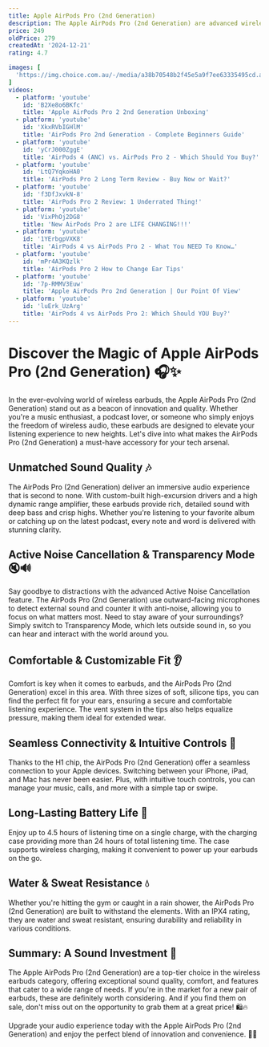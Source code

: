 ```yaml
---
title: Apple AirPods Pro (2nd Generation)
description: The Apple AirPods Pro (2nd Generation) are advanced wireless earbuds that offer improved sound quality, active noise cancellation, and a customizable fit. They feature Apple's H2 chip, which enhances audio performance and battery efficiency. The earbuds come with adaptive transparency mode, allowing users to hear their surroundings while still enjoying their music. They also include personalized spatial audio for an immersive listening experience. The AirPods Pro (2nd Generation) have a longer battery life compared to their predecessors and come with a MagSafe charging case for convenient wireless charging. Additionally, they are sweat and water-resistant, making them suitable for workouts and outdoor activities.
price: 249
oldPrice: 279
createdAt: '2024-12-21'
rating: 4.7

images: [
  'https://img.choice.com.au/-/media/a38b70548b2f45e5a9f7ee63335495cd.ashx?w=660&jq=80 660w', 'https://haxgadgets.com/cdn/shop/files/11_874c5292-58f3-40e5-bbe0-491f018fa585.webp?v=1696877624&width=416', 'https://eshop.macsales.com/blog/wp-content/uploads/2023/10/AirPods-Pro-USB-C-Review.png', 'https://media.wired.com/photos/671572e4a303bbd539df7f6b/master/w_1600,c_limit/Apple-AirPods-Pro-2-With-Hearing-Aid-Feature-pair-SOURCE-Christopher-Null.jpg', 'https://m-cdn.phonearena.com/images/review/5566-wide-two_1200/AirPods-Pro-2-vs-AirPods-Pro-comparison-Whats-different.jpg', 'https://media.asiaone.com/sites/default/files/styles/article_top_image/public/original_images/Sep2022/2022239_airpods_geek_culture.jpg?itok=A54aV04n', 'http://saharacase.com/cdn/shop/products/1_de1a8a7a-2d83-4fd0-9293-f154295fdf6a.jpg?v=1663881084&width=2048', 'https://thinborne.com/cdn/shop/articles/downloader.la-65dd63d240925_d98a240c-c049-4b43-b09a-531d4cff28c9_1200x.jpg?v=1733237371', 'https://m.media-amazon.com/images/I/61J0rVZ1X4L._AC_SL1500_.jpg', 'https://pakistanstore.pk/wp-content/uploads/2023/03/1000086503.jpg', 'https://www.apple.com/newsroom/videos/new-features-airpods-pro-2nd-generation-ios-17/posters/Apple-AirPods-Pro-2nd-gen-Adaptive-Audio-230912.jpg.large_2x.jpg', 'https://m.media-amazon.com/images/S/aplus-media-library-service-media/3324d662-e3d7-4330-aecc-31a17a1b0630.__CR0,0,970,600_PT0_SX970_V1___.png', 'https://www.cnet.com/a/img/resize/22f1826130f840125224030e137550f5a6a6ea2f/hub/2023/09/18/02f09b70-01d9-4962-8f27-4b23feadb2c4/airpods-pro-2-usb-c-packaging.jpg?auto=webp&width=1200', 'https://media-ik.croma.com/prod/https://media.croma.com/image/upload/v1692771141/Croma Assets/Entertainment/Wireless Earbuds/Images/262015_qwcykq.png?tr=w-600', 'https://preview.redd.it/just-bought-air-pods-pro2-and-they-are-supper-uncomfortable-v0-df6886hrizkb1.jpg?width=1080&crop=smart&auto=webp&s=a4ef74485fe3aa5a42828bbce73a80916ba5ccc4', 'http://digitronix.com.co/cdn/shop/files/s-l1600_2_74234d82-bebc-47a6-9703-bd09c5155689.jpg?v=1719141290', 'https://images.livemint.com/img/2022/12/30/600x338/Year-of-Rabbit-AirPods-Pro_1672394598448_1672394613087_1672394613087.webp', 'https://lookaside.fbsbx.com/lookaside/crawler/media/?media_id=1659497891263054', 'https://media.gettyimages.com/id/1695038145/photo/milan-italy-the-apple-airpod-2-with-usb-type-c-charing-port-on-september-22-2023-in-milan.jpg?s=612x612&w=gi&k=20&c=etCATSnY26pgG_jlshAfj9PIpA7JCnQUgosu7kkqgzw=', 'https://discussions.apple.com/content/attachment/7387cbce-b346-4748-9229-f11e024754b8', 'https://www.androidauthority.com/wp-content/uploads/2023/07/Sony-WF-1000XM5-vs-Apple-AirPods-Pro-2nd-generation-hands-hold-earbuds-scaled.jpg', 'https://www.pbtech.co.nz/imgprod/H/S/HSACOM5020301__8.jpg?h=1111852680', 'https://cdn.mos.cms.futurecdn.net/v2/t:0,l:0,cw:0,ch:0,q:80,w:415/eyW5VfabcKdeT8oSyPEZkV.jpg', 'https://static1.srcdn.com/wordpress/wp-content/uploads/2021/05/airpods-pro-battery-icon.jpg', 'https://techwithdom.com/wp-content/uploads/2024/02/omid-armin-gSZCLsE7ysc-unsplash-1.jpg', 'https://www.yankodesign.com/images/design_news/2022/05/apple-airpods-pro-2022-will-lose-the-stems-come-in-peppy-color-options/Apple-AirPods-Pro-2-concept-6.jpg', 'https://i.rtings.com/assets/products/Tt1f03oR/apple-airpods-pro-2nd-generation-truly-wireless/build-quality-small.jpg?format=auto', 'https://miro.medium.com/v2/resize:fit:1400/1*6NAtfRAQvCQLvGNUYONp-w.jpeg', 'https://www.soundguys.com/wp-content/uploads/2022/10/samsung-galaxy-buds-2-pro-vs-apple-airpods-pro-2nd-generation-hero-1.jpg', 'https://apollo.olx.in/v1/files/7i86jtdso4z83-IN/image;s=360x0', 'https://www.apple.com/105/media/us/airpods-pro/2022/d2deeb8e-83eb-48ea-9721-f567cf0fffa8/anim/hero/large/0000.png', 'https://www.stuff.tv/wp-content/uploads/sites/2/2022/02/apple-airpods-max.jpg', 'https://cdn.thewirecutter.com/wp-content/media/2024/09/FI-APPLE-AIRPODS-4-2048px-6272.jpg?auto=webp&quality=75&width=1024', 'https://s3-alpha.figma.com/hub/file/6057575311/a55727ea-c53d-4ea0-b9e8-6ad4cf801410-cover.png', 'https://lookaside.fbsbx.com/lookaside/crawler/media/?media_id=442888905327728', 'https://hmnstudio.com/cdn/shop/files/WhatsAppImage2023-08-06at2.23.00AM_1.jpg?v=1705902385&width=1445', 'https://images.squarespace-cdn.com/content/v1/602bfdbb04cc80278e11e942/f8d557b4-3ae3-4e87-af4c-e57c43678dce/AirPodsPro2_Homepage.png', 'https://people.com/thmb/_77dRCc2GRRYa_G-gZjwZi_XjNk=/1500x0/filters:no_upscale():max_bytes(150000):strip_icc():focal(2999x0:3001x2)/peo-apple-airpods-pro-2nd-generation-tout-646fb62e328c4ee29b03bb44ddc480c2.jpg', 'https://i.pcmag.com/imagery/reviews/03NokxU5M7x8HCyIhByOIiH-23.fit_lim.size_1050x.jpg', 'https://i.dailymail.co.uk/1s/2022/09/22/15/62697161-0-image-a-2_1663856578783.jpg', 'https://5.imimg.com/data5/ANDROID/Default/2023/8/336077888/ZN/SY/LT/101670877/product-jpeg-500x500.jpg', 'https://ae01.alicdn.com/kf/Se46d11ce122e4f05b213eb20c686f36fG.jpg_640x640q90.jpg', 'https://aajkinbo.net/wp-content/uploads/2023/05/01-copy.jpg', 'https://theflexshop.com/cdn/shop/files/Airpods-Pro-2-2nd-Generation-ANC-Buzzer-Edition-4.jpg?v=1699553834&width=1100', 'https://www.androidauthority.com/wp-content/uploads/2023/01/Apple-AirPods-Pro-2nd-generation-true-wireless-earbuds-person-wears-2-scaled.jpg', 'https://d2q01ftr6ua4w.cloudfront.net/assets/images/thumb_6048571_item_image_normal.jpeg?t=1675234897', 'https://www.zdnet.com/a/img/resize/5b74816409be05bc5d919cc8222c876b1db3ac7c/2022/09/22/92cbda52-2e51-4e62-99b2-eca84b7e6d92/airpods-pro-2022.jpg?auto=webp&fit=crop&height=1200&width=1200', 'https://fdn.gsmarena.com/imgroot/news/22/10/apple-airpods-2-review/-1200w5/gsmarena_001.jpg', 'https://img.drz.lazcdn.com/static/bd/p/40728aeb260a10b5405a38485f0cd403.jpg_720x720q80.jpg_.webp', 'https://cdn.mos.cms.futurecdn.net/dmAcNDo3WFNhzSqiZESEtf.jpg', 'https://www.doshbish.com/public/uploads/all/bf04X9UpyafLterecsPZwiI4aPiTzkBoZy040fwo.jpg', 'https://target.scene7.com/is/image/Target/GUEST_6f9f9cff-8699-4456-9ea2-592cd7bb4f20?qlt=65&fmt=pjpeg&hei=350&wid=350', 'https://images-na.ssl-images-amazon.com/images/I/61rqa0acwGL._AC_UL600_SR600,600_.jpg', 'https://i.pinimg.com/736x/e7/3a/56/e73a56026fd532360060f1c2b3fe4114.jpg', 'https://i.ytimg.com/vi/JBQvu6l-3e4/hq720.jpg?sqp=-oaymwEhCK4FEIIDSFryq4qpAxMIARUAAAAAGAElAADIQj0AgKJD&rs=AOn4CLDdEntFRhOIfgipNTV1rz1bsxHMQA', 'https://www.reliancedigital.in/medias/Apple-Airpods-Pro-493177748-32?context=bWFzdGVyfGltYWdlc3w0MjAyMnxpbWFnZS9qcGVnfGltYWdlcy9oZWEvaGQ2Lzk4OTAzMzExOTc0NzAuanBnfDFiZDUwZmI1NThmZWFiNTM4ODRmNTVlODdlMWZkOGMyN2MxNTQwNGE4YjNhMWE1OWIxY2VkZTIxMjkzNDk3NDg', 'https://i.gadgets360cdn.com/large/apple_airpods_pro_2_alleged_images_macrumors_main_1654161816465.jpg', 'https://static1.pocketlintimages.com/wordpress/wp-content/uploads/wm/2023/05/apple-airpods-versus-1.jpg', 'https://c8.alamy.com/comp/2XBR95D/kyiv-ukraine-march-28-2023-all-new-airpods-pro-2nd-generation-in-magsafe-charging-case-white-wireless-headphones-on-white-background-the-brand-2XBR95D.jpg', 'https://www.gizmochina.com/wp-content/uploads/2020/10/homepod-airpods-3.jpg', 'https://assets.hardwarezone.com/img/2023/12/magsafe-usbc-case-standalone-singapore-price.jpg', 'https://www.lifewire.com/thmb/QVnCgcMkcFatlMRTPgGp8oN81XQ=/1500x0/filters:no_upscale():max_bytes(200000):strip_icc()/AirPods-Pro-2-aff04775b2294c3aa356329a57281d2b.jpg', 'https://5.imimg.com/data5/SELLER/Default/2024/7/435966727/SS/HW/AI/154236283/apple-airpods-pro-2nd-generation-500x500.png', 'https://lablaab.com/wp-content/uploads/2021/11/airpods-pro.jpg', 'https://www.apple.com/newsroom/images/2023/09/apple-introduces-new-airpods-pro-2nd-generation/article/Apple-AirPods-Pro-2nd-generation-USB-C-connection-demo-230912_big.jpg.large.jpg', 'https://m.media-amazon.com/images/I/51Ml79LseVL._AC_UF894,1000_QL80_.jpg', 'https://www.digitaltrends.com/wp-content/uploads/2022/10/apple-airpods-pro-without-ear-tips-00003.jpeg?fit=2200,1467&p=1', 'https://m.media-amazon.com/images/I/71VeVG6V-kL._AC_SL1500_.jpg', 'https://www.imediastores.com/wp-content/uploads/2024/11/PITAKA-MagEZ-Case-Airpods-Pro-2-5.jpg.webp', 'https://www.sunmobile.com.hk/TDWorld/r/cms/apple_airpods_pro2_eng/img/iphone_airPods_pro2_eng.jpg', 'https://chargingcable.in/cdn/shop/products/Untitleddesign_95_eb911a12-e2de-480f-b84d-17b07f86d5e5.png?v=1666943669&width=1080', 'https://gizmodo.com/app/uploads/2022/09/3c066aaf1358c8bba066ae1f28a70bdf.jpg', 'https://next-one.store/userfiles/99c63cdc-695e-4e6f-928f-85f4e6dfa7d5/gallery/AirPods-Pro-2-KV-copy-3_square.jpg', 'https://cdn.shopify.com/s/files/1/0890/8010/3205/files/Apple_AirPods_Pro_2nd_Generation_Full_Specs.png?v=1725874026', 'https://cdn.sanity.io/images/jagkgy7k/production/2165cc29fb122deedebc722619c746ef07150ece-1366x13390.png?fm=webp', 'https://static0.pocketlintimages.com/wordpress/wp-content/uploads/2023/09/airpods-pro-2nd-gen-usb-c-main-image-1.jpg', 'https://www.att.com/scmsassets/global/accessories/audio/apple/apple-airpods-pro-2nd-generation/carousel/4559r-3.png', 'https://media.istockphoto.com/id/1430390529/photo/apple-airpods-pro-2nd-generation-next-to-packaging-box-and-charging-case.jpg?s=612x612&w=0&k=20&c=Xjv8UOncuwQQ_HEQ1snSMvu70Io4nWEJS-SHdxl0w-o=', 'https://themall.ng/oc-content/uploads/8/2885.webp', 'https://manofmany.com/wp-content/uploads/2024/02/Black-Apple-AirPods-AirPods-Pros-Buy-Black-AirPods-Pro-2nd-Generation.jpg'
]
videos: 
  - platform: 'youtube'
    id: 'B2Xe8o6BKfc'
    title: 'Apple AirPods Pro 2 2nd Generation Unboxing'
  - platform: 'youtube'
    id: 'XkxRVbIGHlM'
    title: 'AirPods Pro 2nd Generation - Complete Beginners Guide'
  - platform: 'youtube'
    id: 'yCrJ000ZggE'
    title: 'AirPods 4 (ANC) vs. AirPods Pro 2 - Which Should You Buy?'
  - platform: 'youtube'
    id: 'LtQ7YqkoHA0'
    title: 'AirPods Pro 2 Long Term Review - Buy Now or Wait?'
  - platform: 'youtube'
    id: 'f3DfJxvkN-8'
    title: 'AirPods Pro 2 Review: 1 Underrated Thing!'
  - platform: 'youtube'
    id: 'VixPhOj2DG8'
    title: 'New AirPods Pro 2 are LIFE CHANGING!!!'
  - platform: 'youtube'
    id: '1YErbgpVXK8'
    title: 'AirPods 4 vs AirPods Pro 2 - What You NEED To Know…'
  - platform: 'youtube'
    id: 'mPr4A3KQzlk'
    title: 'AirPods Pro 2 How to Change Ear Tips'
  - platform: 'youtube'
    id: '7p-RMMV3Euw'
    title: 'Apple AirPods Pro 2nd Generation | Our Point Of View'
  - platform: 'youtube'
    id: 'luErk_UzArg'
    title: 'AirPods 4 vs AirPods Pro 2: Which Should YOU Buy?'
---
```


# Discover the Magic of Apple AirPods Pro (2nd Generation) 🎧✨

In the ever-evolving world of wireless earbuds, the Apple AirPods Pro (2nd Generation) stand out as a beacon of innovation and quality. Whether you're a music enthusiast, a podcast lover, or someone who simply enjoys the freedom of wireless audio, these earbuds are designed to elevate your listening experience to new heights. Let's dive into what makes the AirPods Pro (2nd Generation) a must-have accessory for your tech arsenal.

## Unmatched Sound Quality 🎶

The AirPods Pro (2nd Generation) deliver an immersive audio experience that is second to none. With custom-built high-excursion drivers and a high dynamic range amplifier, these earbuds provide rich, detailed sound with deep bass and crisp highs. Whether you're listening to your favorite album or catching up on the latest podcast, every note and word is delivered with stunning clarity.

## Active Noise Cancellation & Transparency Mode 🔇🔊

Say goodbye to distractions with the advanced Active Noise Cancellation feature. The AirPods Pro (2nd Generation) use outward-facing microphones to detect external sound and counter it with anti-noise, allowing you to focus on what matters most. Need to stay aware of your surroundings? Simply switch to Transparency Mode, which lets outside sound in, so you can hear and interact with the world around you.

## Comfortable & Customizable Fit 👂

Comfort is key when it comes to earbuds, and the AirPods Pro (2nd Generation) excel in this area. With three sizes of soft, silicone tips, you can find the perfect fit for your ears, ensuring a secure and comfortable listening experience. The vent system in the tips also helps equalize pressure, making them ideal for extended wear.

## Seamless Connectivity & Intuitive Controls 📱

Thanks to the H1 chip, the AirPods Pro (2nd Generation) offer a seamless connection to your Apple devices. Switching between your iPhone, iPad, and Mac has never been easier. Plus, with intuitive touch controls, you can manage your music, calls, and more with a simple tap or swipe.

## Long-Lasting Battery Life 🔋

Enjoy up to 4.5 hours of listening time on a single charge, with the charging case providing more than 24 hours of total listening time. The case supports wireless charging, making it convenient to power up your earbuds on the go.

## Water & Sweat Resistance 💧

Whether you're hitting the gym or caught in a rain shower, the AirPods Pro (2nd Generation) are built to withstand the elements. With an IPX4 rating, they are water and sweat resistant, ensuring durability and reliability in various conditions.

## Summary: A Sound Investment 🎯

The Apple AirPods Pro (2nd Generation) are a top-tier choice in the wireless earbuds category, offering exceptional sound quality, comfort, and features that cater to a wide range of needs. If you're in the market for a new pair of earbuds, these are definitely worth considering. And if you find them on sale, don't miss out on the opportunity to grab them at a great price! 🛍️🔥

Upgrade your audio experience today with the Apple AirPods Pro (2nd Generation) and enjoy the perfect blend of innovation and convenience. 🎵💼